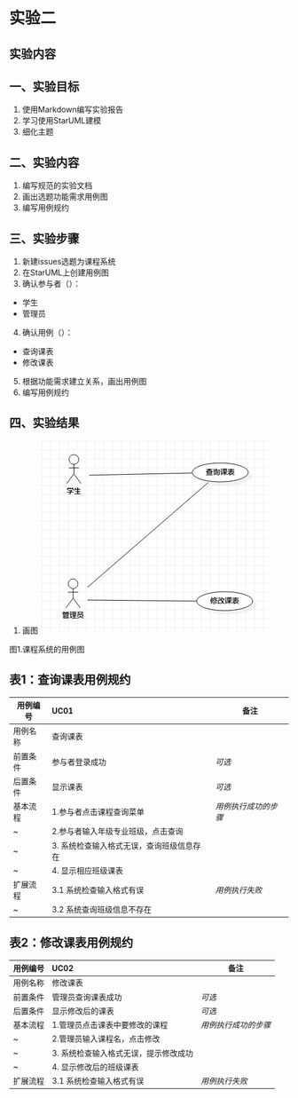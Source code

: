 # 实验二

## 实验内容
## 一、实验目标

1. 使用Markdown编写实验报告
2. 学习使用StarUML建模
3. 细化主题

## 二、实验内容

1. 编写规范的实验文档
2. 画出选题功能需求用例图
3. 编写用例规约

## 三、实验步骤

1. 新建issues选题为课程系统
2. 在StarUML上创建用例图
3. 确认参与者（）：
  - 学生
  - 管理员
4. 确认用例（）：
  - 查询课表
  - 修改课表
5. 根据功能需求建立关系，画出用例图
6. 编写用例规约

## 四、实验结果

1. 画图
![用例图](./lab2-model2.jpg)

图1.课程系统的用例图

## 表1：查询课表用例规约  

用例编号  | UC01 | 备注  
-|:-|-  
用例名称  | 查询课表 |   
前置条件  |   参与者登录成功  | *可选*   
后置条件  |   显示课表   | *可选*   
基本流程  | 1.参与者点击课程查询菜单  |*用例执行成功的步骤*    
~| 2.参与者输入年级专业班级，点击查询  |   
~| 3. 系统检查输入格式无误，查询班级信息存在 |   
~| 4. 显示相应班级课表 |    
扩展流程  | 3.1 系统检查输入格式有误  |*用例执行失败*    
~| 3.2  系统查询班级信息不存在 |  

## 表2：修改课表用例规约  

用例编号  | UC02 | 备注  
-|:-|-  
用例名称  | 修改课表 |   
前置条件  |   管理员查询课表成功  | *可选*   
后置条件  |   显示修改后的课表   | *可选*   
基本流程  | 1.管理员点击课表中要修改的课程  |*用例执行成功的步骤*    
~| 2.管理员输入课程名，点击修改  |   
~| 3. 系统检查输入格式无误，提示修改成功 |   
~| 4. 显示修改后的班级课表 |    
扩展流程  | 3.1 系统检查输入格式有误 |*用例执行失败*    
 

